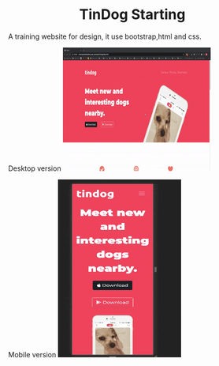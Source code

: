 <h1 align="center">TinDog Starting </h1>

A training website for design, it use bootstrap,html and css.


Desktop version
<img src="ressource/desktop.gif" width="300" height="250" />

Mobile version
<img src="ressource/mobile-size.gif" width="250" height="360" />
